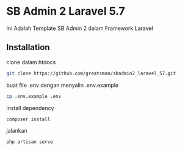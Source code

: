 # SB Admin 2 Laravel 5.7

Ini Adalah Template SB Admin 2 dalam Framework Laravel

## Installation

clone dalam htdocs
```bash
git clone https://github.com/greatsman/sbadmin2_laravel_57.git
```
buat file .env dengan menyalin .env.example
```bash
cp .env.example .env
```
install dependency
```bash
composer install
```
jalankan
```bash
php artisan serve
```
